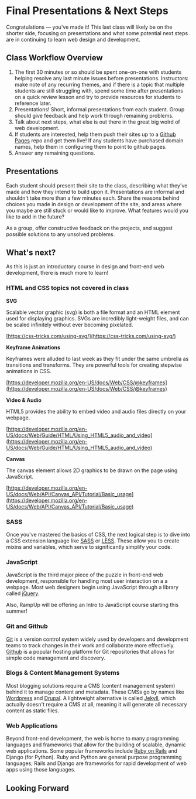 # Final Presentations & Next Steps

Congratulations — you've made it! This last class will likely be on the shorter side, focusing on presentations and what some potential next steps are in continuing to learn web design and development.

## Class Workflow Overview

1. The first 30 minutes or so should be spent one-on-one with students helping resolve any last minute issues before presentations. Instructors: make note of any recurring themes, and if there is a topic that multiple students are still struggling with, spend some time after presentations on a quick review lesson and try to provide resources for students to reference later.
2. Presentations! Short, informal presentations from each student. Group should give feedback and help work through remaining problems.
3. Talk about next steps, what else is out there in the great big wolrd of web development.
4. If students are interested, help them push their sites up to a [Github Pages](https://pages.github.com/) repo and get them live! If any students have purchased domain names, help them in configuring them to point to github pages.
5. Answer any remaining questions.

## Presentations

Each student should present their site to the class, describing what they've made and how they intend to build upon it. Presentations are informal and shouldn't take more than a few minutes each. Share the reasons behind choices you made in design or development of the site, and areas where you maybe are still stuck or would like to improve. What features would you like to add in the future?

As a group, offer constructive feedback on the projects, and suggest possible solutions to any unsolved problems.

## What's next?

As this is just an introductory course in design and front-end web development, there is much more to learn!

### HTML and CSS topics not covered in class

**SVG**

Scalable vector graphic (svg) is both a file format and an HTML element used for displaying graphics. SVGs are incredibly light-weight files, and can be scaled infinitely without ever becoming pixelated. 

[https://css-tricks.com/using-svg/](https://css-tricks.com/using-svg/)

**Keyframe Animations**

Keyframes were alluded to last week as they fit under the same umbrella as transitions and transforms. They are powerful tools for creating stepwise animations in CSS.

[https://developer.mozilla.org/en-US/docs/Web/CSS/@keyframes](https://developer.mozilla.org/en-US/docs/Web/CSS/@keyframes)

**Video & Audio**

HTML5 provides the ability to embed video and audio files directly on your webpage.

[https://developer.mozilla.org/en-US/docs/Web/Guide/HTML/Using_HTML5_audio_and_video](https://developer.mozilla.org/en-US/docs/Web/Guide/HTML/Using_HTML5_audio_and_video)

**Canvas**

The canvas element allows 2D graphics to be drawn on the page using JavaScript.

[https://developer.mozilla.org/en-US/docs/Web/API/Canvas_API/Tutorial/Basic_usage](https://developer.mozilla.org/en-US/docs/Web/API/Canvas_API/Tutorial/Basic_usage)

### SASS

Once you've mastered the basics of CSS, the next logical step is to dive into a CSS extension language like [SASS](http://sass-lang.com/) or [LESS](http://lesscss.org/). These allow you to create mixins and variables, which serve to significantly simplify your code. 

### JavaScript

JavaScript is the third major piece of the puzzle in front-end web development, responsible for handling most user interaction on a a webpage. Most web designers begin using JavaScript through a library called [jQuery](https://jquery.com/).

Also, RampUp will be offering an Intro to JavaScript course starting this summer!

### Git and Github

[Git](http://git-scm.com/) is a version control system widely used by developers and development teams to track changes in their work and collaborate more effectively. [Github](https://github.com/) is a popular hosting platform for Git repositories that allows for simple code management and discovery.

### Blogs & Content Management Systems

Most blogging solutions require a CMS (content management system) behind it to manage content and metadata. These CMSs go by names like [Wordpress](https://wordpress.org/) and [Drupal](https://www.drupal.org/). A lightweight alternative is called [Jekyll](http://jekyllrb.com/), which actually doesn't require a CMS at all, meaning it will generate all necessary content as static files.

### Web Applications

Beyond front-end development, the web is home to many programming languages and frameworks that allow for the building of scalable, dynamic web applications. Some popular frameworks include [Ruby on Rails](http://rubyonrails.org/) and Django (for Python). Ruby and Python are general purpose programming languages; Rails and Django are frameworks for rapid development of web apps using those languages.

## Looking Forward



